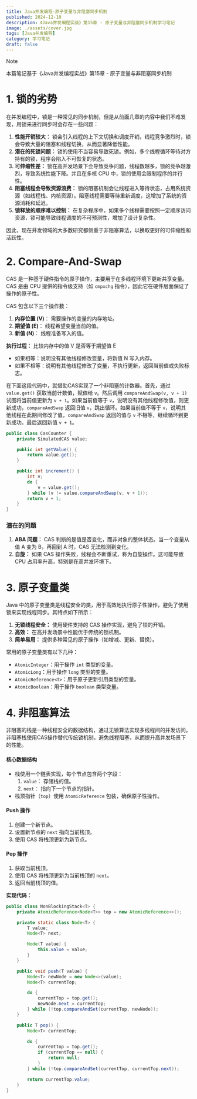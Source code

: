 ```yaml
---
title: Java并发编程-原子变量与非阻塞同步机制
published: 2024-12-10
description: 《Java并发编程实战》第15章 - 原子变量与非阻塞同步机制学习笔记
image: ./assets/cover.jpg
tags: [Java并发编程]
category: 学习笔记
draft: false
---
```

> [!NOTE]
> 本篇笔记基于《Java并发编程实战》第15章 - 原子变量与非阻塞同步机制

# 1. 锁的劣势

在并发编程中，锁是一种常见的同步机制，但是从前面几章的内容中我们不难发现，用锁来进行同步时会存在一些问题：

1. **性能开销较大：** 锁会引入线程的上下文切换和调度开销，线程竞争激烈时，锁会导致大量的阻塞和线程切换，从而显著降低性能。
2. **潜在的死锁问题：** 锁的使用不当容易导致死锁。例如，多个线程循环等待对方持有的锁，程序会陷入不可恢复的状态。
3. **可伸缩性差：** 锁在高并发场景下会导致竞争问题，线程数越多，锁的竞争越激烈，导致系统性能下降。并且在多核 CPU 中，锁的使用会限制程序的并行性。
4. **阻塞线程会导致资源浪费：** 锁的阻塞机制会让线程进入等待状态，占用系统资源（如线程栈、内核资源）。阻塞线程需要等待重新调度，这增加了系统的资源消耗和延迟。
5. **锁释放的顺序难以控制：** 在复杂程序中，如果多个线程需要按照一定顺序访问资源，锁可能导致线程调度的不可预测性，增加了设计复杂性。

因此，现在并发领域的大多数研究都侧重于非阻塞算法，以换取更好的可伸缩性和活跃性。



# 2. Compare-And-Swap

CAS 是一种基于硬件指令的原子操作，主要用于在多线程环境下更新共享变量。CAS 是由 CPU 提供的指令级支持（如 `cmpxchg` 指令），因此它在硬件层面保证了操作的原子性。

CAS 包含以下三个操作数：

1. **内存位置 (V)**： 需要操作的变量的内存地址。
2. **期望值 (E)**： 线程希望变量当前的值。
3. **新值 (N)**： 线程准备写入的值。



**执行过程：** 比较内存中的值 V 是否等于期望值 E

- 如果相等：说明没有其他线程修改变量，将新值 N 写入内存。
- 如果不相等：说明有其他线程修改了变量，不执行更新，返回当前值或失败标志。



在下面这段代码中，就借助CAS实现了一个非阻塞的计数器。首先，通过 `value.get()` 获取当前计数值，赋值给 `v`。然后调用 `compareAndSwap(v, v + 1)` 试图将当前值更新为 `v + 1`。如果当前值等于 `v`，说明没有其他线程修改值，则更新成功，`compareAndSwap` 返回旧值 `v`，跳出循环。如果当前值不等于 `v`，说明其他线程在此期间修改了值，`compareAndSwap` 返回的值与 `v` 不相等，继续循环到更新成功。最后返回新值 `v + 1`。

```java
public class CasCounter {
    private SimulatedCAS value;

    public int getValue() {
        return value.get();
    }

    public int increment() {
        int v;
        do {
            v = value.get();
        } while (v != value.compareAndSwap(v, v + 1));
        return v + 1;
    }
}
```



### 潜在的问题

1. **ABA 问题：** CAS 判断的是值是否变化，而非对象的整体状态。当一个变量从值 A 变为 B，再回到 A 时，CAS 无法检测到变化。
2. **自旋：** 如果 CAS 操作失败，线程会不断重试，称为自旋操作。这可能导致 CPU 占用率升高，特别是在高并发环境下。



# 3. 原子变量类

Java 中的原子变量类是线程安全的类，用于高效地执行原子性操作，避免了使用锁来实现线程同步。其特点如下所示：

1. **无锁线程安全：** 使用硬件支持的 CAS 操作实现，避免了锁的开销。
2. **高效：** 在高并发场景中性能优于传统的锁机制。
3. **简单易用：** 提供多种常见的原子操作（如增减、更新、替换）。

常用的原子变量类有以下几种：

- `AtomicInteger`：用于操作 `int` 类型的变量。
- `AtomicLong`：用于操作 `long` 类型的变量。
- `AtomicReference<T>`：用于原子更新引用类型的变量。
- `AtomicBoolean`：用于操作 `boolean` 类型变量。



# 4. 非阻塞算法

非阻塞的栈是一种线程安全的数据结构，通过无锁算法实现多线程间的并发访问。非阻塞栈使用CAS操作替代传统锁机制，避免线程阻塞，从而提升高并发场景下的性能。

#### **核心数据结构**

- 栈使用一个链表实现，每个节点包含两个字段：
  1. `value`： 存储栈的值。
  2. `next`： 指向下一个节点的指针。
- 栈顶指针（`top`）使用 `AtomicReference` 包装，确保原子性操作。

#### **Push 操作**

1. 创建一个新节点。
2. 设置新节点的 `next` 指向当前栈顶。
3. 使用 CAS 将栈顶更新为新节点。

#### **Pop 操作**

1. 获取当前栈顶。
2. 使用 CAS 将栈顶更新为当前栈顶的 `next`。
3. 返回当前栈顶的值。

**实现代码：**

```java
public class NonBlockingStack<T> {
    private AtomicReference<Node<T>> top = new AtomicReference<>();

    private static class Node<T> {
        T value;
        Node<T> next;

        Node(T value) {
            this.value = value;
        }
    }

    public void push(T value) {
        Node<T> newNode = new Node<>(value);
        Node<T> currentTop;

        do {
            currentTop = top.get();  
            newNode.next = currentTop;  
        } while (!top.compareAndSet(currentTop, newNode));
    }

    public T pop() {
        Node<T> currentTop;

        do {
            currentTop = top.get();
            if (currentTop == null) {  
                return null;
            }
        } while (!top.compareAndSet(currentTop, currentTop.next));

        return currentTop.value;
    }
}
```


